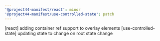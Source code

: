 ```yaml
---
'@project44-manifest/react': minor
'@project44-manifest/use-controlled-state': patch
---
```


[react] adding container ref support to overlay elements [use-controlled-state] updating state to
change on root state change
